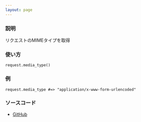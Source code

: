 ```yaml
---
layout: page
---
```


### 説明

リクエストのMIMEタイプを取得

### 使い方

    request.media_type()

### 例

    request.media_type #=> "application/x-www-form-urlencoded"

### ソースコード

- [GitHub](https://github.com/rails/rails/blob/984c3ef2775781d47efa9f541ce570daa2434a80/actionpack/lib/action_dispatch/http/request.rb#L265)
